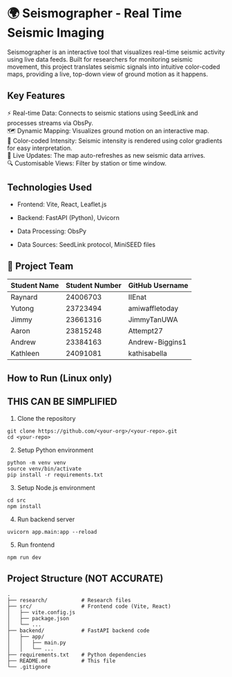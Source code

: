 # 🌍 Seismographer - Real Time Seismic Imaging 
Seismographer is an interactive tool that visualizes real-time seismic activity using live data feeds. Built for researchers for monitoring seismic movement, this project translates seismic signals into intuitive color-coded maps, providing a live, top-down view of ground motion as it happens.

## Key Features 
⚡ Real-time Data: Connects to seismic stations using SeedLink and processes streams via ObsPy.  
🗺️ Dynamic Mapping: Visualizes ground motion on an interactive map.  
🎨 Color-coded Intensity: Seismic intensity is rendered using color gradients for easy interpretation.  
🔁 Live Updates: The map auto-refreshes as new seismic data arrives.  
🔍 Customisable Views: Filter by station or time window.  

## Technologies Used
- Frontend: Vite, React, Leaflet.js

- Backend: FastAPI (Python), Uvicorn

- Data Processing: ObsPy

- Data Sources: SeedLink protocol, MiniSEED files

## 👥 Project Team

| Student Name | Student Number | GitHub Username   |
|--------------|----------------|-------------------|
| Raynard      | 24006703       | IIEnat            |
| Yutong       | 23723494       | amiwaffletoday    |
| Jimmy        | 23661316       | JimmyTanUWA       |
| Aaron        | 23815248       | Attempt27         |
| Andrew       | 23384163       | Andrew-Biggins1   |
| Kathleen     | 24091081       | kathisabella      |

## How to Run (Linux only)
## THIS CAN BE SIMPLIFIED

1. Clone the repository
```
git clone https://github.com/<your-org>/<your-repo>.git
cd <your-repo>
```

2. Setup Python environment
```
python -m venv venv
source venv/bin/activate 
pip install -r requirements.txt
```

3. Setup Node.js environment
```
cd src
npm install
```

4. Run backend server
```
uvicorn app.main:app --reload
```

5. Run frontend
```cd src
npm run dev
```

## Project Structure (NOT ACCURATE)
```
.
├── research/           # Research files
├── src/                # Frontend code (Vite, React)
│   ├── vite.config.js
│   ├── package.json
│   └── ...
├── backend/            # FastAPI backend code
│   ├── app/
│   │   ├── main.py
│   │   └── ...
├── requirements.txt    # Python dependencies
├── README.md           # This file
└── .gitignore
```


